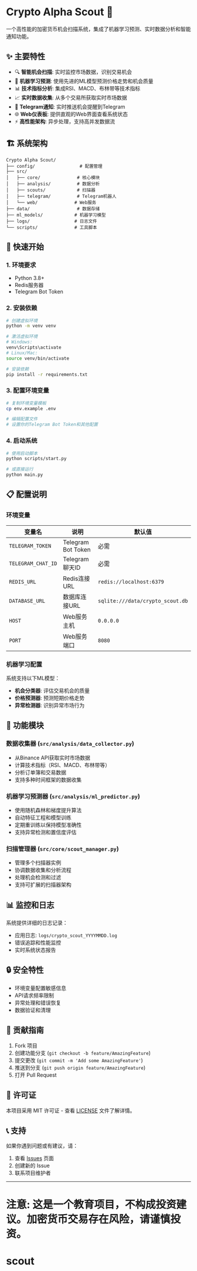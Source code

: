 # Crypto Alpha Scout 🚀

一个高性能的加密货币机会扫描系统，集成了机器学习预测、实时数据分析和智能通知功能。

## ✨ 主要特性

- 🔍 **智能机会扫描**: 实时监控市场数据，识别交易机会
- 🤖 **机器学习预测**: 使用先进的ML模型预测价格走势和机会质量
- 📊 **技术指标分析**: 集成RSI、MACD、布林带等技术指标
- 📈 **实时数据收集**: 从多个交易所获取实时市场数据
- 📱 **Telegram通知**: 实时推送机会提醒到Telegram
- 🌐 **Web仪表板**: 提供直观的Web界面查看系统状态
- ⚡ **高性能架构**: 异步处理，支持高并发数据流

## 🏗️ 系统架构

```
Crypto Alpha Scout/
├── config/                 # 配置管理
├── src/
│   ├── core/              # 核心模块
│   ├── analysis/          # 数据分析
│   ├── scouts/            # 扫描器
│   ├── telegram/          # Telegram机器人
│   └── web/              # Web服务
├── data/                  # 数据存储
├── ml_models/            # 机器学习模型
├── logs/                 # 日志文件
└── scripts/              # 工具脚本
```

## 🚀 快速开始

### 1. 环境要求

- Python 3.8+
- Redis服务器
- Telegram Bot Token

### 2. 安装依赖

```bash
# 创建虚拟环境
python -m venv venv

# 激活虚拟环境
# Windows:
venv\Scripts\activate
# Linux/Mac:
source venv/bin/activate

# 安装依赖
pip install -r requirements.txt
```

### 3. 配置环境变量

```bash
# 复制环境变量模板
cp env.example .env

# 编辑配置文件
# 设置你的Telegram Bot Token和其他配置
```

### 4. 启动系统

```bash
# 使用启动脚本
python scripts/start.py

# 或直接运行
python main.py
```

## 📋 配置说明

### 环境变量

| 变量名 | 说明 | 默认值 |
|--------|------|--------|
| `TELEGRAM_TOKEN` | Telegram Bot Token | 必需 |
| `TELEGRAM_CHAT_ID` | Telegram聊天ID | 必需 |
| `REDIS_URL` | Redis连接URL | `redis://localhost:6379` |
| `DATABASE_URL` | 数据库连接URL | `sqlite:///data/crypto_scout.db` |
| `HOST` | Web服务主机 | `0.0.0.0` |
| `PORT` | Web服务端口 | `8080` |

### 机器学习配置

系统支持以下ML模型：

- **机会分类器**: 评估交易机会的质量
- **价格预测器**: 预测短期价格走势
- **异常检测器**: 识别异常市场行为

## 🔧 功能模块

### 数据收集器 (`src/analysis/data_collector.py`)

- 从Binance API获取实时市场数据
- 计算技术指标（RSI、MACD、布林带等）
- 分析订单簿和交易数据
- 支持多种时间框架的数据收集

### 机器学习预测器 (`src/analysis/ml_predictor.py`)

- 使用随机森林和梯度提升算法
- 自动特征工程和模型训练
- 定期重训练以保持模型准确性
- 支持异常检测和置信度评估

### 扫描管理器 (`src/core/scout_manager.py`)

- 管理多个扫描器实例
- 协调数据收集和分析流程
- 处理机会检测和过滤
- 支持可扩展的扫描器架构

## 📊 监控和日志

系统提供详细的日志记录：

- 应用日志: `logs/crypto_scout_YYYYMMDD.log`
- 错误追踪和性能监控
- 实时系统状态报告

## 🔒 安全特性

- 环境变量配置敏感信息
- API请求频率限制
- 异常处理和错误恢复
- 数据验证和清理

## 🤝 贡献指南

1. Fork 项目
2. 创建功能分支 (`git checkout -b feature/AmazingFeature`)
3. 提交更改 (`git commit -m 'Add some AmazingFeature'`)
4. 推送到分支 (`git push origin feature/AmazingFeature`)
5. 打开 Pull Request

## 📄 许可证

本项目采用 MIT 许可证 - 查看 [LICENSE](LICENSE) 文件了解详情。

## 📞 支持

如果你遇到问题或有建议，请：

1. 查看 [Issues](../../issues) 页面
2. 创建新的 Issue
3. 联系项目维护者

---

**注意**: 这是一个教育项目，不构成投资建议。加密货币交易存在风险，请谨慎投资。 
=======
# scout
